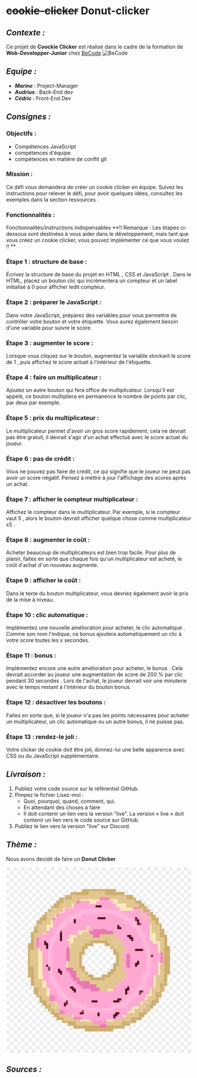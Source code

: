 # ~~cookie-clicker~~ Donut-clicker

## _Contexte :_

Ce projet de **Coockie Clicker** est réalisé dans le cadre de la formation de **Web-Developper-Junior** chez [BeCode](https://becode.org/all-trainings/pedagogical-framework-junior-developer/ "BeCode")
![BeCode](https://res.cloudinary.com/practicaldev/image/fetch/s--lirxSGIl--/c_fill,f_auto,fl_progressive,h_320,q_auto,w_320/https://dev-to-uploads.s3.amazonaws.com/uploads/organization/profile_image/1675/3e6f1228-27eb-47af-a6ce-b4cd0854f8ac.png)

## _Equipe :_

- ***Marine*** : Project-Manager
- ***Audrius*** : Back-End dev
- ***Cédric*** : Front-End Dev

## _Consignes :_

### Objectifs :

- Compétences JavaScript
- compétences d'équipe
- compétences en matière de conflit git

### Mission :

Ce défi vous demandera de créer un cookie clicker en équipe. Suivez les instructions pour relever le défi, pour avoir quelques idées, consultez les exemples dans la section ressources .

### Fonctionnalités :

Fonctionnalités/instructions indispensables
**!! Remarque : Les étapes ci-dessous sont destinées à vous aider dans le développement, mais tant que vous créez un cookie clicker, vous pouvez implémenter ce que vous voulez !! **

### Étape 1 : structure de base :

Écrivez la structure de base du projet en HTML , CSS et JavaScript . Dans le HTML, placez un bouton clic qui incrémentera un compteur et un label initialisé à 0 pour afficher ledit compteur.

### Étape 2 : préparer le JavaScript :

Dans votre JavaScript, préparez des variables pour vous permettre de contrôler votre bouton et votre étiquette. Vous aurez également besoin d'une variable pour suivre le score.

### Étape 3 : augmenter le score :

Lorsque vous cliquez sur le bouton, augmentez la variable stockant le score de 1 , puis affichez le score actuel à l'intérieur de l'étiquette.

### Étape 4 : faire un multiplicateur :

Ajoutez un autre bouton qui fera office de multiplicateur. Lorsqu'il est appelé, ce bouton multipliera en permanence le nombre de points par clic, par deux par exemple.

### Étape 5 : prix du multiplicateur :

Le multiplicateur permet d'avoir un gros score rapidement, cela ne devrait pas être gratuit, il devrait s'agir d'un achat effectué avec le score actuel du joueur.

### Étape 6 : pas de crédit :

Vous ne pouvez pas faire de crédit, ce qui signifie que le joueur ne peut pas avoir un score négatif. Pensez à mettre à jour l'affichage des scores après un achat.

### Étape 7 : afficher le compteur multiplicateur :

Affichez le compteur dans le multiplicateur. Par exemple, si le compteur vaut 5 , alors le bouton devrait afficher quelque chose comme multiplicateur x5 .

### Étape 8 : augmenter le coût :

Acheter beaucoup de multiplicateurs est bien trop facile. Pour plus de plaisir, faites en sorte que chaque fois qu'un multiplicateur est acheté, le coût d'achat d'un nouveau augmente.

### Étape 9 : afficher le coût :

Dans le texte du bouton multiplicateur, vous devriez également avoir le prix de la mise à niveau.

### Étape 10 : clic automatique :

Implémentez une nouvelle amélioration pour acheter, le clic automatique . Comme son nom l'indique, ce bonus ajoutera automatiquement un clic à votre score toutes les x secondes.

### Étape 11 : bonus :

Implémentez encore une autre amélioration pour acheter, le bonus . Cela devrait accorder au joueur une augmentation de score de 200 % par clic pendant 30 secondes . Lors de l'achat, le joueur devrait voir une minuterie avec le temps restant à l'intérieur du bouton bonus.

### Étape 12 : désactiver les boutons :

Faites en sorte que, si le joueur n'a pas les points nécessaires pour acheter un multiplicateur, un clic automatique ou un autre bonus, il ne puisse pas.

### Étape 13 : rendez-le joli :

Votre clicker de cookie doit être joli, donnez-lui une belle apparence avec CSS ou du JavaScript supplémentaire.

## _Livraison :_
1. Publiez votre code source sur le référentiel GitHub.
2. Pimpez le fichier Lisez-moi :
    - Quoi, pourquoi, quand, comment, qui.
    - En attendant des choses à faire
    - Il doit contenir un lien vers la version "live". La version « live » doit contenir un lien vers le code source sur GitHub.
3. Publiez le lien vers la version "live" sur Discord.



## _Thème :_

Nous avons decidé de faire un **Donut Clicker** 

![Donut](img/donut.png)


## _Sources :_